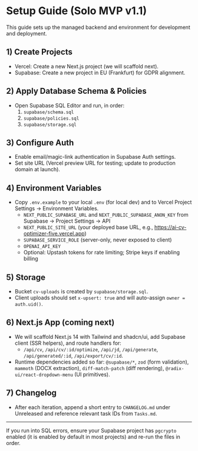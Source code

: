 # Setup Guide (Solo MVP v1.1)

This guide sets up the managed backend and environment for development and deployment.

## 1) Create Projects
- Vercel: Create a new Next.js project (we will scaffold next).
- Supabase: Create a new project in EU (Frankfurt) for GDPR alignment.

## 2) Apply Database Schema & Policies
- Open Supabase SQL Editor and run, in order:
  1. `supabase/schema.sql`
  2. `supabase/policies.sql`
  3. `supabase/storage.sql`

## 3) Configure Auth
- Enable email/magic-link authentication in Supabase Auth settings.
- Set site URL (Vercel preview URL for testing; update to production domain at launch).

## 4) Environment Variables
- Copy `.env.example` to your local `.env` (for local dev) and to Vercel Project Settings → Environment Variables.
  - `NEXT_PUBLIC_SUPABASE_URL` and `NEXT_PUBLIC_SUPABASE_ANON_KEY` from Supabase → Project Settings → API
  - `NEXT_PUBLIC_SITE_URL` (your deployed base URL, e.g., https://ai-cv-optimizer-five.vercel.app)
  - `SUPABASE_SERVICE_ROLE` (server-only, never exposed to client)
  - `OPENAI_API_KEY`
  - Optional: Upstash tokens for rate limiting; Stripe keys if enabling billing

## 5) Storage
- Bucket `cv-uploads` is created by `supabase/storage.sql`.
- Client uploads should set `x-upsert: true` and will auto-assign `owner = auth.uid()`.

## 6) Next.js App (coming next)
- We will scaffold Next.js 14 with Tailwind and shadcn/ui, add Supabase client (SSR helpers), and route handlers for:
  - `/api/cv`, `/api/cv/:id/optimize`, `/api/jd`, `/api/generate`, `/api/generated/:id`, `/api/export/cv/:id`.
- Runtime dependencies added so far: `@supabase/*`, `zod` (form validation), `mammoth` (DOCX extraction), `diff-match-patch` (diff rendering), `@radix-ui/react-dropdown-menu` (UI primitives).

## 7) Changelog
- After each iteration, append a short entry to `CHANGELOG.md` under Unreleased and reference relevant task IDs from `Tasks.md`.

---

If you run into SQL errors, ensure your Supabase project has `pgcrypto` enabled (it is enabled by default in most projects) and re-run the files in order.

